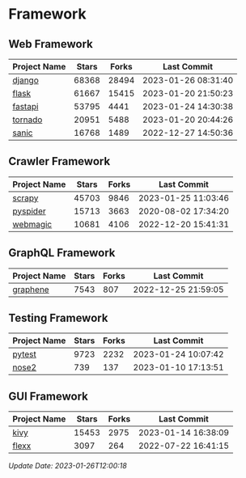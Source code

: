 # Framework

## Web Framework
| Project Name | Stars | Forks | Last Commit |
| ------------ | ----- | ----- | ----------- |
| [django](https://github.com/django/django) | 68368 | 28494 | 2023-01-26 08:31:40 |
| [flask](https://github.com/pallets/flask) | 61667 | 15415 | 2023-01-20 21:50:23 |
| [fastapi](https://github.com/tiangolo/fastapi) | 53795 | 4441 | 2023-01-24 14:30:38 |
| [tornado](https://github.com/tornadoweb/tornado) | 20951 | 5488 | 2023-01-20 20:44:26 |
| [sanic](https://github.com/sanic-org/sanic) | 16768 | 1489 | 2022-12-27 14:50:36 |

## Crawler Framework
| Project Name | Stars | Forks | Last Commit |
| ------------ | ----- | ----- | ----------- |
| [scrapy](https://github.com/scrapy/scrapy) | 45703 | 9846 | 2023-01-25 11:03:46 |
| [pyspider](https://github.com/binux/pyspider) | 15713 | 3663 | 2020-08-02 17:34:20 |
| [webmagic](https://github.com/code4craft/webmagic) | 10681 | 4106 | 2022-12-20 15:41:31 |

## GraphQL Framework
| Project Name | Stars | Forks | Last Commit |
| ------------ | ----- | ----- | ----------- |
| [graphene](https://github.com/graphql-python/graphene) | 7543 | 807 | 2022-12-25 21:59:05 |

## Testing Framework
| Project Name | Stars | Forks | Last Commit |
| ------------ | ----- | ----- | ----------- |
| [pytest](https://github.com/pytest-dev/pytest) | 9723 | 2232 | 2023-01-24 10:07:42 |
| [nose2](https://github.com/nose-devs/nose2) | 739 | 137 | 2023-01-10 17:13:51 |

## GUI Framework
| Project Name | Stars | Forks | Last Commit |
| ------------ | ----- | ----- | ----------- |
| [kivy](https://github.com/kivy/kivy) | 15453 | 2975 | 2023-01-14 16:38:09 |
| [flexx](https://github.com/flexxui/flexx) | 3097 | 264 | 2022-07-22 16:41:15 |

*Update Date: 2023-01-26T12:00:18*